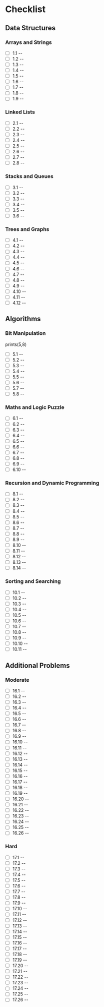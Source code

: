 # Checklist

## Data Structures

### Arrays and Strings

- [ ] 1.1 -- 
- [ ] 1.2 -- 
- [ ] 1.3 -- 
- [ ] 1.4 -- 
- [ ] 1.5 -- 
- [ ] 1.6 -- 
- [ ] 1.7 -- 
- [ ] 1.8 -- 
- [ ] 1.9 -- 

### Linked Lists

- [ ] 2.1 -- 
- [ ] 2.2 -- 
- [ ] 2.3 -- 
- [ ] 2.4 -- 
- [ ] 2.5 -- 
- [ ] 2.6 -- 
- [ ] 2.7 -- 
- [ ] 2.8 -- 

### Stacks and Queues

- [ ] 3.1 -- 
- [ ] 3.2 -- 
- [ ] 3.3 -- 
- [ ] 3.4 -- 
- [ ] 3.5 -- 
- [ ] 3.6 -- 

### Trees and Graphs

- [ ] 4.1 -- 
- [ ] 4.2 -- 
- [ ] 4.3 -- 
- [ ] 4.4 -- 
- [ ] 4.5 -- 
- [ ] 4.6 -- 
- [ ] 4.7 -- 
- [ ] 4.8 -- 
- [ ] 4.9 -- 
- [ ] 4.10 -- 
- [ ] 4.11 -- 
- [ ] 4.12 -- 

## Algorithms

### Bit Manipulation

prints(5,8)
- [ ] 5.1 -- 
- [ ] 5.2 -- 
- [ ] 5.3 -- 
- [ ] 5.4 -- 
- [ ] 5.5 -- 
- [ ] 5.6 -- 
- [ ] 5.7 -- 
- [ ] 5.8 -- 

### Maths and Logic Puzzle

- [ ] 6.1 -- 
- [ ] 6.2 -- 
- [ ] 6.3 -- 
- [ ] 6.4 -- 
- [ ] 6.5 -- 
- [ ] 6.6 -- 
- [ ] 6.7 -- 
- [ ] 6.8 -- 
- [ ] 6.9 -- 
- [ ] 6.10 -- 

### Recursion and Dynamic Programming

- [ ] 8.1 -- 
- [ ] 8.2 -- 
- [ ] 8.3 -- 
- [ ] 8.4 -- 
- [ ] 8.5 -- 
- [ ] 8.6 -- 
- [ ] 8.7 -- 
- [ ] 8.8 -- 
- [ ] 8.9 -- 
- [ ] 8.10 -- 
- [ ] 8.11 -- 
- [ ] 8.12 -- 
- [ ] 8.13 -- 
- [ ] 8.14 -- 

### Sorting and Searching

- [ ] 10.1 -- 
- [ ] 10.2 -- 
- [ ] 10.3 -- 
- [ ] 10.4 -- 
- [ ] 10.5 -- 
- [ ] 10.6 -- 
- [ ] 10.7 -- 
- [ ] 10.8 -- 
- [ ] 10.9 -- 
- [ ] 10.10 -- 
- [ ] 10.11 -- 

## Additional Problems

### Moderate

- [ ] 16.1 -- 
- [ ] 16.2 -- 
- [ ] 16.3 -- 
- [ ] 16.4 -- 
- [ ] 16.5 -- 
- [ ] 16.6 -- 
- [ ] 16.7 -- 
- [ ] 16.8 -- 
- [ ] 16.9 -- 
- [ ] 16.10 -- 
- [ ] 16.11 -- 
- [ ] 16.12 -- 
- [ ] 16.13 -- 
- [ ] 16.14 -- 
- [ ] 16.15 -- 
- [ ] 16.16 -- 
- [ ] 16.17 -- 
- [ ] 16.18 -- 
- [ ] 16.19 -- 
- [ ] 16.20 -- 
- [ ] 16.21 -- 
- [ ] 16.22 -- 
- [ ] 16.23 -- 
- [ ] 16.24 -- 
- [ ] 16.25 -- 
- [ ] 16.26 -- 

### Hard

- [ ] 17.1 -- 
- [ ] 17.2 -- 
- [ ] 17.3 -- 
- [ ] 17.4 -- 
- [ ] 17.5 -- 
- [ ] 17.6 -- 
- [ ] 17.7 -- 
- [ ] 17.8 -- 
- [ ] 17.9 -- 
- [ ] 17.10 -- 
- [ ] 17.11 -- 
- [ ] 17.12 -- 
- [ ] 17.13 -- 
- [ ] 17.14 -- 
- [ ] 17.15 -- 
- [ ] 17.16 -- 
- [ ] 17.17 -- 
- [ ] 17.18 -- 
- [ ] 17.19 -- 
- [ ] 17.20 -- 
- [ ] 17.21 -- 
- [ ] 17.22 -- 
- [ ] 17.23 -- 
- [ ] 17.24 -- 
- [ ] 17.25 -- 
- [ ] 17.26 -- 